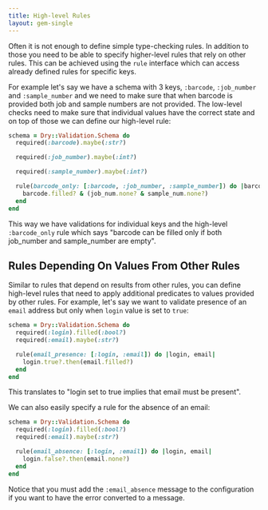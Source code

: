 ```yaml
---
title: High-level Rules
layout: gem-single
---
```


Often it is not enough to define simple type-checking rules. In addition to those you need to be able to specify higher-level rules that rely on other rules. This can be achieved using the `rule` interface which can access already defined rules for specific keys.

For example let's say we have a schema with 3 keys, `:barcode`, `:job_number` and `:sample_number` and we need to make sure that when barcode is provided both job and sample numbers are not provided. The low-level checks need to make sure that individual values have the correct state and on top of those we can define our high-level rule:

``` ruby
schema = Dry::Validation.Schema do
  required(:barcode).maybe(:str?)

  required(:job_number).maybe(:int?)

  required(:sample_number).maybe(:int?)

  rule(barcode_only: [:barcode, :job_number, :sample_number]) do |barcode, job_num, sample_num|
    barcode.filled? & (job_num.none? & sample_num.none?)
  end
end
```

This way we have validations for individual keys and the high-level `:barcode_only` rule which says "barcode can be filled only if both job_number and sample_number are empty".

## Rules Depending On Values From Other Rules

Similar to rules that depend on results from other rules, you can define high-level rules that need to apply additional predicates to values provided by other rules. For example, let's say we want to validate presence of an `email` address but only when `login` value is set to `true`:

``` ruby
schema = Dry::Validation.Schema do
  required(:login).filled(:bool?)
  required(:email).maybe(:str?)

  rule(email_presence: [:login, :email]) do |login, email|
    login.true?.then(email.filled?)
  end
end
```

This translates to "login set to true implies that email must be present".

We can also easily specify a rule for the absence of an email:

``` ruby
schema = Dry::Validation.Schema do
  required(:login).filled(:bool?)
  required(:email).maybe(:str?)

  rule(email_absence: [:login, :email]) do |login, email|
    login.false?.then(email.none?)
  end
end
```

Notice that you must add the `:email_absence` message to the configuration if you want to have the error converted to a message.
